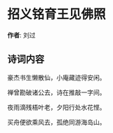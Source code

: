 # 招义铭育王见佛照

**作者**: 刘过

## 诗词内容

豪杰书生懒散仙，小庵藏迹得安闲。

禅曾勘破诸公去，诗在推敲一字间。

夜雨滴残梧叶老，夕阳行处水花悭。

买舟便欲乘风去，孤绝同游海岛山。

